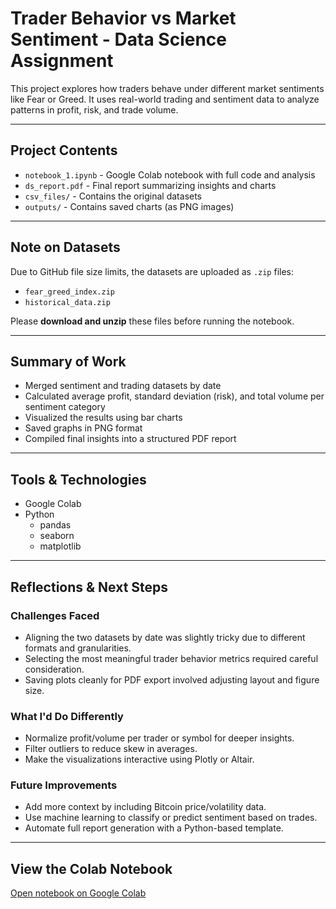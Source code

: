 # Trader Behavior vs Market Sentiment - Data Science Assignment

This project explores how traders behave under different market sentiments like Fear or Greed. It uses real-world trading and sentiment data to analyze patterns in profit, risk, and trade volume.

---

## Project Contents

- `notebook_1.ipynb` - Google Colab notebook with full code and analysis  
- `ds_report.pdf` - Final report summarizing insights and charts  
- `csv_files/` - Contains the original datasets  
- `outputs/` - Contains saved charts (as PNG images)

---

## Note on Datasets

Due to GitHub file size limits, the datasets are uploaded as `.zip` files:

- `fear_greed_index.zip`  
- `historical_data.zip`  

Please **download and unzip** these files before running the notebook.

---

## Summary of Work

- Merged sentiment and trading datasets by date  
- Calculated average profit, standard deviation (risk), and total volume per sentiment category  
- Visualized the results using bar charts  
- Saved graphs in PNG format  
- Compiled final insights into a structured PDF report

---

## Tools & Technologies

- Google Colab  
- Python  
  - pandas  
  - seaborn  
  - matplotlib

---

## Reflections & Next Steps

### Challenges Faced
- Aligning the two datasets by date was slightly tricky due to different formats and granularities.
- Selecting the most meaningful trader behavior metrics required careful consideration.
- Saving plots cleanly for PDF export involved adjusting layout and figure size.

### What I'd Do Differently
- Normalize profit/volume per trader or symbol for deeper insights.
- Filter outliers to reduce skew in averages.
- Make the visualizations interactive using Plotly or Altair.

### Future Improvements
- Add more context by including Bitcoin price/volatility data.
- Use machine learning to classify or predict sentiment based on trades.
- Automate full report generation with a Python-based template.

---

## View the Colab Notebook

[Open notebook on Google Colab](https://colab.research.google.com/drive/1TqSDSkoF_WFwBO7G9AUrEpzs8e9qW2hi?usp=sharing)
